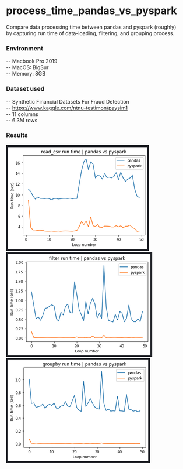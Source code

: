 # process_time_pandas_vs_pyspark
Compare data processing time between pandas and pyspark (roughly)  
by capturing run time of data-loading, filtering, and grouping process.
  
  
  
### Environment  
-- Macbook Pro 2019  
-- MacOS: BigSur  
-- Memory: 8GB

  
### Dataset used
-- Synthetic Financial Datasets For Fraud Detection  
-- https://www.kaggle.com/ntnu-testimon/paysim1  
-- 11 columns  
-- 6.3M rows
  
  
   
### Results
  ![alt text](https://github.com/btenten/process_time_pandas_vs_pyspark/blob/main/read_csv_run_time.png?raw=true)  
  ![alt text](https://github.com/btenten/process_time_pandas_vs_pyspark/blob/main/filter_run_time.png?raw=true)  
  ![alt text](https://github.com/btenten/process_time_pandas_vs_pyspark/blob/main/groupby_run_time.png?raw=true)  

